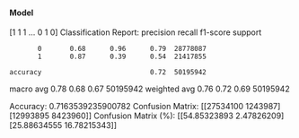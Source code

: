 #### Model
[1 1 1 ... 0 1 0]
Classification Report:
              precision    recall  f1-score   support

           0       0.68      0.96      0.79  28778087
           1       0.87      0.39      0.54  21417855

    accuracy                           0.72  50195942
   macro avg       0.78      0.68      0.67  50195942
weighted avg       0.76      0.72      0.69  50195942

Accuracy: 0.7163539235900782
Confusion Matrix:
[[27534100  1243987]
 [12993895  8423960]]
Confusion Matrix (%):
[[54.85323893  2.47826209]
 [25.88634555 16.78215343]]
